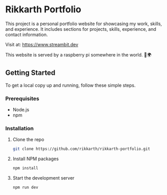 # Rikkarth Portfolio

This project is a personal portfolio website for showcasing my work, skills, and experience. It includes sections for projects, skills, experience, and contact information.

Visit at: https://www.streambit.dev

This website is served by a raspberry pi somewhere in the world. 🤖🌍

## Getting Started
To get a local copy up and running, follow these simple steps.

### Prerequisites
- Node.js
- npm

### Installation
1. Clone the repo
   ```sh
   git clone https://github.com/rikkarth/rikkarth-portfolio.git
   ```
2. Install NPM packages
   ```sh
   npm install
   ```
3. Start the development server
   ```sh
   npm run dev
   ```
